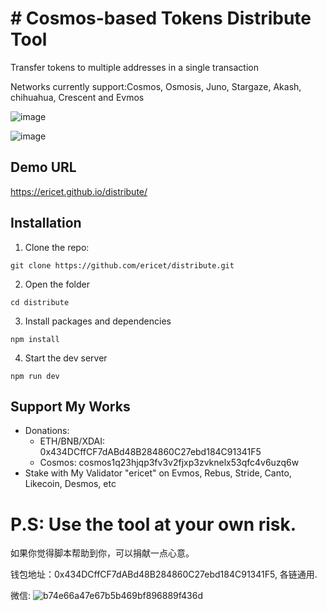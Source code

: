 # # Cosmos-based Tokens Distribute Tool

Transfer tokens to multiple addresses in a single transaction

Networks currently support:Cosmos, Osmosis, Juno, Stargaze, Akash, chihuahua, Crescent and Evmos

![image](https://user-images.githubusercontent.com/9066755/191355422-d4bc9485-9c83-45cc-a4d8-b28445b05d4f.png)

![image](https://user-images.githubusercontent.com/9066755/191355485-8e202206-6645-4651-9154-3f5941035f15.png)


## Demo URL
https://ericet.github.io/distribute/

## Installation
1. Clone the repo:

`git clone https://github.com/ericet/distribute.git`

2. Open the folder

`cd distribute`

3. Install packages and dependencies

`npm install`

4. Start the dev server

`npm run dev`

## Support My Works
* Donations:
  * ETH/BNB/XDAI: 0x434DCffCF7dABd48B284860C27ebd184C91341F5
  * Cosmos: cosmos1q23hjqp3fv3v2fjxp3zvknelx53qfc4v6uzq6w
* Stake with My Validator "ericet" on Evmos, Rebus, Stride, Canto, Likecoin, Desmos, etc

# P.S: Use the tool at your own risk. 

如果你觉得脚本帮助到你，可以捐献一点心意。

钱包地址：0x434DCffCF7dABd48B284860C27ebd184C91341F5, 各链通用. 

微信:
![b74e66a47e67b5b469bf896889f436d](https://user-images.githubusercontent.com/9066755/161464878-27fd65c0-ecc6-4e77-ae50-0cd166a07bac.jpg)

